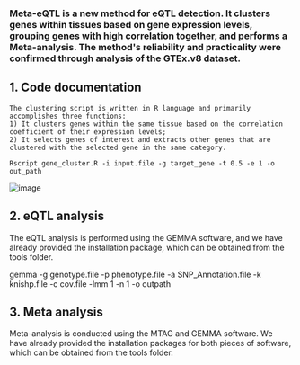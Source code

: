 ### Meta-eQTL is a new method for eQTL detection. It clusters genes within tissues based on gene expression levels, grouping genes with high correlation together, and performs a Meta-analysis. The method's reliability and practicality were confirmed through analysis of the GTEx.v8 dataset.

## 1. Code documentation
    
    The clustering script is written in R language and primarily accomplishes three functions: 
    1) It clusters genes within the same tissue based on the correlation coefficient of their expression levels; 
    2) It selects genes of interest and extracts other genes that are clustered with the selected gene in the same category.
    
    Rscript gene_cluster.R -i input.file -g target_gene -t 0.5 -e 1 -o out_path
   ![image](https://github.com/WHSmyself/Meta-eQTL/assets/43985955/c668b2ab-5af2-4c01-a83a-c175b66c3425)
## 2. eQTL analysis

   The eQTL analysis is performed using the GEMMA software, and we have already provided the installation package, which can be obtained from the tools folder.

   gemma -g genotype.file -p phenotype.file -a SNP_Annotation.file -k knishp.file -c cov.file -lmm 1 -n 1 -o outpath
## 3. Meta analysis

   Meta-analysis is conducted using the MTAG and GEMMA software. We have already provided the installation packages for both pieces of software, which can be obtained from the tools folder. 
    

